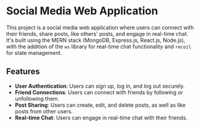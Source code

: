 # Social Media Web Application

This project is a social media web application where users can connect with their friends, share posts, like others' posts, and engage in real-time chat. It's built using the MERN stack (MongoDB, Express.js, React.js, Node.js), with the addition of the `ws` library for real-time chat functionality and `recoil` for state management.

## Features

- **User Authentication**: Users can sign up, log in, and log out securely.
- **Friend Connections**: Users can connect with friends by following or unfollowing them.
- **Post Sharing**: Users can create, edit, and delete posts, as well as like posts from other users.
- **Real-time Chat**: Users can engage in real-time chat with their friends.